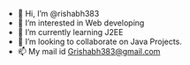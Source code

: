 - 👋 Hi, I’m @rishabh383
- 👀 I’m interested in Web developing
- 🌱 I’m currently learning J2EE
- 💞️ I’m looking to collaborate on Java Projects.
- 📫 My mail id Grishabh383@gmail.com

<!---
rishabh383/rishabh383 is a ✨ special ✨ repository because its `README.md` (this file) appears on your GitHub profile.
You can click the Preview link to take a look at your changes.
--->
